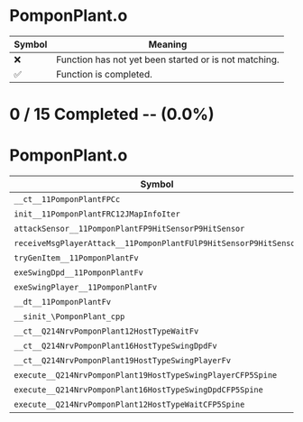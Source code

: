 # PomponPlant.o
| Symbol | Meaning 
| ------------- | ------------- 
| :x: | Function has not yet been started or is not matching. 
| :white_check_mark: | Function is completed. 


# 0 / 15 Completed -- (0.0%)
# PomponPlant.o
| Symbol | Decompiled? |
| ------------- | ------------- |
| `__ct__11PomponPlantFPCc` | :x: |
| `init__11PomponPlantFRC12JMapInfoIter` | :x: |
| `attackSensor__11PomponPlantFP9HitSensorP9HitSensor` | :x: |
| `receiveMsgPlayerAttack__11PomponPlantFUlP9HitSensorP9HitSensor` | :x: |
| `tryGenItem__11PomponPlantFv` | :x: |
| `exeSwingDpd__11PomponPlantFv` | :x: |
| `exeSwingPlayer__11PomponPlantFv` | :x: |
| `__dt__11PomponPlantFv` | :x: |
| `__sinit_\PomponPlant_cpp` | :x: |
| `__ct__Q214NrvPomponPlant12HostTypeWaitFv` | :x: |
| `__ct__Q214NrvPomponPlant16HostTypeSwingDpdFv` | :x: |
| `__ct__Q214NrvPomponPlant19HostTypeSwingPlayerFv` | :x: |
| `execute__Q214NrvPomponPlant19HostTypeSwingPlayerCFP5Spine` | :x: |
| `execute__Q214NrvPomponPlant16HostTypeSwingDpdCFP5Spine` | :x: |
| `execute__Q214NrvPomponPlant12HostTypeWaitCFP5Spine` | :x: |
